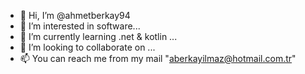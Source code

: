 - 👋 Hi, I’m @ahmetberkay94
- 👀 I’m interested in software...
- 🌱 I’m currently learning .net & kotlin ...
- 💞️ I’m looking to collaborate on ...
- 📫 You can reach me from my mail "aberkayilmaz@hotmail.com.tr"

<!---
ahmetberkay94/ahmetberkay94 is a ✨ special ✨ repository because its `README.md` (this file) appears on your GitHub profile.
You can click the Preview link to take a look at your changes.
--->
